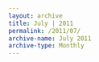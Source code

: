 ```yaml
---
layout: archive
title: July | 2011
permalink: /2011/07/
archive-name: July 2011
archive-type: Monthly
---
```

